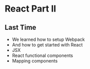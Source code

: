 # React Part II

## Last Time

* We learned how to setup Webpack
* And how to get started with React
* JSX
* React functional components
* Mapping components
